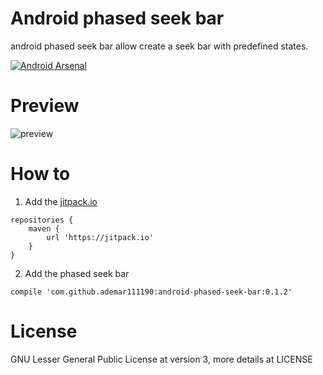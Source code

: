 Android phased seek bar
=======================

android phased seek bar allow create a seek bar with predefined states.

[![Android Arsenal](https://img.shields.io/badge/Android%20Arsenal-android--phased--seek--bar-brightgreen.svg?style=flat)](https://android-arsenal.com/details/1/919)

Preview
=======
![preview](https://raw.githubusercontent.com/ademar111190/android-phased-seek-bar/master/images/sample.gif)

How to
============

1. Add the [jitpack.io](https://jitpack.io/)

```
repositories {
    maven {
        url 'https://jitpack.io'
    }
}
```

2. Add the phased seek bar

```
compile 'com.github.ademar111190:android-phased-seek-bar:0.1.2'
```


License
============
GNU Lesser General Public License at version 3, more details at LICENSE
